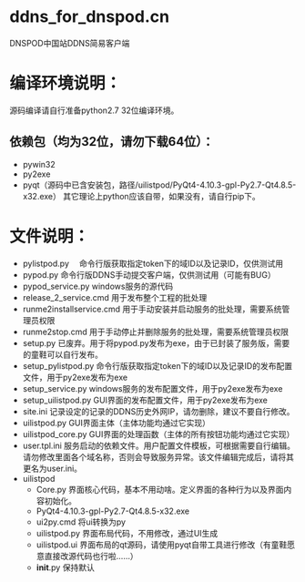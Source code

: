 # ddns_for_dnspod.cn
DNSPOD中国站DDNS简易客户端
# 编译环境说明：

源码编译请自行准备python2.7 32位编译环境。

## 依赖包（均为32位，请勿下载64位）：
- pywin32
- py2exe
- pyqt（源码中已含安装包，路径/uilistpod/PyQt4-4.10.3-gpl-Py2.7-Qt4.8.5-x32.exe）
其它理论上python应该自带，如果没有，请自行pip下。

# 文件说明：
-  pylistpod.py  　命令行版获取指定token下的域ID以及记录ID，仅供测试用
-  pypod.py       命令行版DDNS手动提交客户端，仅供测试用（可能有BUG）
-  pypod_service.py     windows服务的源代码
-  release_2_service.cmd      用于发布整个工程的批处理
-  runme2installservice.cmd   用于手动安装并启动服务的批处理，需要系统管理员权限
-  runme2stop.cmd             用于手动停止并删除服务的批处理，需要系统管理员权限
-  setup.py                   已废弃。用于将pypod.py发布为exe，由于已封装了服务版，需要的童鞋可以自行发布。
-  setup_pylistpod.py         命令行版获取指定token下的域ID以及记录ID的发布配置文件，用于py2exe发布为exe
-  setup_service.py           windows服务的发布配置文件，用于py2exe发布为exe
-  setup_uilistpod.py         GUI界面的发布配置文件，用于py2exe发布为exe
-  site.ini                   记录设定的记录的DDNS历史外网IP，请勿删除，建议不要自行修改。
-  uilistpod.py               GUI界面主体（主体功能均通过它实现）
-  uilistpod_core.py          GUI界面的处理函数（主体的所有按钮功能均通过它实现）
-  user.tpl.ini               服务启动的依赖文件。用户配置文件模板，可根据需要自行编辑。请勿修改里面各个域名称，否则会导致服务异常。该文件编辑完成后，请将其更名为user.ini。
-  uilistpod
      -  Core.py              界面核心代码，基本不用动啥。定义界面的各种行为以及界面内容初始化。
      -  PyQt4-4.10.3-gpl-Py2.7-Qt4.8.5-x32.exe      
      -  ui2py.cmd            将ui转换为py
      -  uilistpod.py         界面布局代码，不用修改，通过UI生成
      -  uilistpod.ui         界面布局的qt源码，请使用pyqt自带工具进行修改（有童鞋愿意直接改源代码也行啦……）
      -  __init__.py          保持默认


